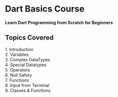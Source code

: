 # Dart Basics Course
<h4> Learn Dart Programming from Scratch for Beginners </h4>

<h2> Topics Covered </h2>
1. Introduction </br>
2. Variables </br>
3. Complex DataTypes </br>
4. Special Datatypes </br>
5. Operators </br>
6. Null Safety </br>
7. Functions </br>
8. Input from Terminal </br>
9. Classes & Functions </br>

